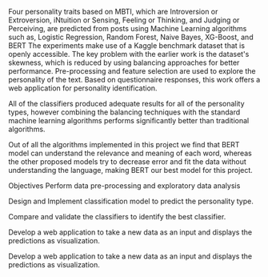 Four personality traits based on MBTI, which are Introversion or Extroversion, iNtuition or Sensing, Feeling or Thinking, and Judging or Perceiving, are predicted from posts using Machine Learning algorithms such as, Logistic Regression, Random Forest, Naive Bayes, XG-Boost, and BERT The experiments make use of a Kaggle benchmark dataset that is openly accessible. The key problem with the earlier work is the dataset's skewness, which is reduced by using balancing approaches for better performance. Pre-processing and feature selection are used to explore the personality of the text. Based on questionnaire responses, this work offers a web application for personality identification.

All of the classifiers produced adequate results for all of the personality types, however combining the balancing techniques with the standard machine learning algorithms performs significantly better than traditional algorithms.

Out of all the algorithms implemented in this project we find that BERT model can understand the relevance and meaning of each word, whereas the other proposed models try to decrease error and fit the data without understanding the language, making BERT our best model for this project.

Objectives
Perform data pre-processing and exploratory data analysis

Design and Implement classification model to predict the personality type.

Compare and validate the classifiers to identify the best classifier.

Develop a web application to take a new data as an input and displays the predictions as visualization.

Develop a web application to take a new data as an input and displays the predictions as visualization.
